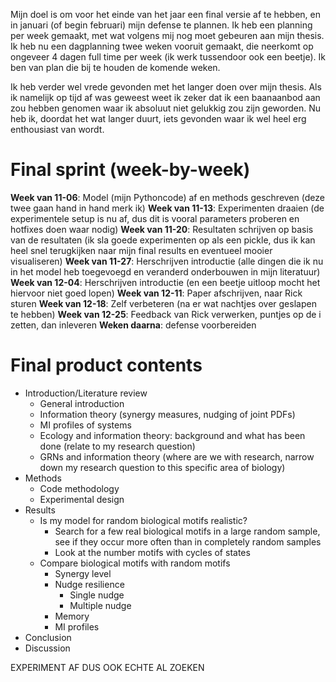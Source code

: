 Mijn doel is om voor het einde van het jaar een final versie af te hebben, en in januari (of begin februari) mijn defense te plannen.
Ik heb een planning per week gemaakt, met wat volgens mij nog moet gebeuren aan mijn thesis.
Ik heb nu een dagplanning twee weken vooruit gemaakt, die neerkomt op ongeveer 4 dagen full time per week (ik werk tussendoor ook een beetje).
Ik ben van plan die bij te houden de komende weken.

Ik heb verder wel vrede gevonden met het langer doen over mijn thesis. 
Als ik namelijk op tijd af was geweest weet ik zeker dat ik een baanaanbod aan zou hebben genomen waar ik absoluut niet gelukkig zou zijn geworden.
Nu heb ik, doordat het wat langer duurt, iets gevonden waar ik wel heel erg enthousiast van wordt.

# Final sprint (week-by-week)

**Week van 11-06**: Model (mijn Pythoncode) af en methods geschreven (deze twee gaan hand in hand merk ik)
**Week van 11-13**: Experimenten draaien (de experimentele setup is nu af, dus dit is vooral parameters proberen en hotfixes doen waar nodig)
**Week van 11-20**: Resultaten schrijven op basis van de resultaten (ik sla goede experimenten op als een pickle, dus ik kan heel snel terugkijken naar mijn final results en eventueel mooier visualiseren)
**Week van 11-27**: Herschrijven introductie (alle dingen die ik nu in het model heb toegevoegd en veranderd onderbouwen in mijn literatuur)
**Week van 12-04**: Herschrijven introductie (en een beetje uitloop mocht het hiervoor niet goed lopen)
**Week van 12-11**: Paper afschrijven, naar Rick sturen
**Week van 12-18**: Zelf verbeteren (na er wat nachtjes over geslapen te hebben)
**Week van 12-25**: Feedback van Rick verwerken, puntjes op de i zetten, dan inleveren
**Weken daarna**: defense voorbereiden 

# Final product contents

* Introduction/Literature review
  * General introduction
  * Information theory (synergy measures, nudging of joint PDFs)
  * MI profiles of systems
  * Ecology and information theory: background and what has been done (relate to my research question)
  * GRNs and information theory (where are we with research, narrow down my research question to this specific area of biology)
* Methods
  * Code methodology
  * Experimental design
* Results
  * Is my model for random biological motifs realistic?
    * Search for a few real biological motifs in a large random sample, see if they occur more often than in completely random samples
    * Look at the number motifs with cycles of states
  * Compare biological motifs with random motifs
    * Synergy level
    * Nudge resilience
      * Single nudge
      * Multiple nudge
    * Memory
    * MI profiles
* Conclusion
* Discussion

EXPERIMENT AF DUS OOK ECHTE AL ZOEKEN
